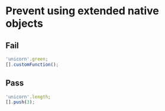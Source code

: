 # Prevent using extended native objects

## Fail

```js
'unicorn'.green;
[].customFunction();
```

## Pass

```js
'unicorn'.length;
[].push(3);
```
